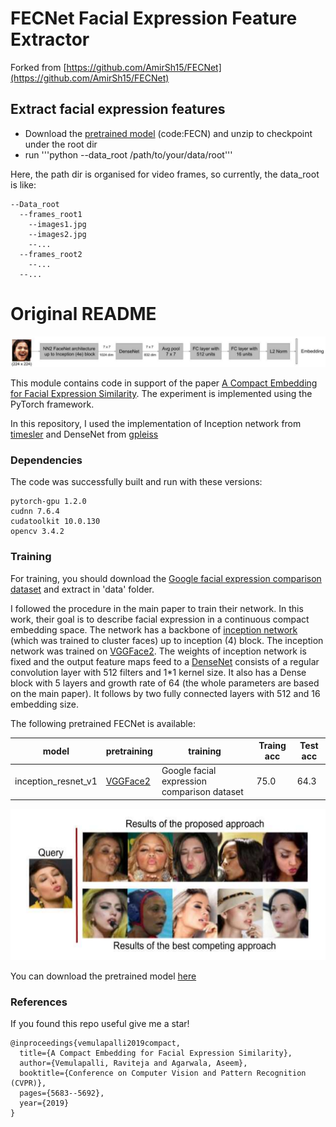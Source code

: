# FECNet Facial Expression Feature Extractor

Forked from [https://github.com/AmirSh15/FECNet](https://github.com/AmirSh15/FECNet)

## Extract facial expression features
* Download the [pretrained model](https://pan.baidu.com/s/1XLcj3lnHq-JO-CRzLpPzYw) (code:FECN) and unzip to checkpoint under the root dir
* run '''python --data_root /path/to/your/data/root'''

Here, the path dir is organised for video frames, so currently, the data_root is like:
```
--Data_root
  --frames_root1
    --images1.jpg
    --images2.jpg
    --...  
  --frames_root2
    --...
  --...
```
# Original README

<img src="figures/2.png" />

This module contains code in support of the paper [A Compact Embedding for Facial Expression Similarity](http://openaccess.thecvf.com/content_CVPR_2019/papers/Vemulapalli_A_Compact_Embedding_for_Facial_Expression_Similarity_CVPR_2019_paper.pdf). The experiment is implemented using the PyTorch framework.

In this repository, I used the implementation of Inception network from [timesler](https://github.com/timesler/facenet-pytorch) and DenseNet from [gpleiss](https://github.com/gpleiss/efficient_densenet_pytorch)
### Dependencies

The code was successfully built and run with these versions:

```
pytorch-gpu 1.2.0
cudnn 7.6.4
cudatoolkit 10.0.130
opencv 3.4.2

```

### Training

For training, you should download the [Google facial expression comparison dataset](https://ai.google/tools/datasets/google-facial-expression/) and extract in 'data' folder.

I followed the procedure in the main paper to train their network. In this work, their goal is to describe facial expression in a continuous compact embedding space. The network has a backbone of [inception network](https://www.cv-foundation.org/openaccess/content_cvpr_2015/papers/Schroff_FaceNet_A_Unified_2015_CVPR_paper.pdf) (which was trained to cluster faces) up to inception (4) block. The inception network was trained on [VGGFace2](https://arxiv.org/abs/1710.08092). The weights of inception network is fixed and the output feature maps feed to a [DenseNet](https://www.cv-foundation.org/openaccess/content_cvpr_2015/papers/Szegedy_Going_Deeper_With_2015_CVPR_paper.pdf) consists of a regular convolution layer with 512 filters and 1\*1 kernel size. It also has a Dense block with 5 layers and growth rate of 64 (the whole parameters are based on the main paper). It follows by two fully connected layers with 512 and 16 embedding size.

The following pretrained FECNet is available:


| model | pretraining | training | Traing acc | Test acc |
|-------|-------------|----------|--------------|---------------|
| inception_resnet_v1 | [VGGFace2](https://arxiv.org/abs/1710.08092) | Google facial expression comparison dataset | 75.0 | 64.3 |

<img src="figures/1.png" />

You can download the pretrained model [here](https://drive.google.com/file/d/1iTG-aqh88HBWTWRNN_IAHEoS8J-ns0jx/view?usp=sharing)

### References

If you found this repo useful give me a star!

```
@inproceedings{vemulapalli2019compact,
  title={A Compact Embedding for Facial Expression Similarity},
  author={Vemulapalli, Raviteja and Agarwala, Aseem},
  booktitle={Conference on Computer Vision and Pattern Recognition (CVPR)},
  pages={5683--5692},
  year={2019}
}
```
